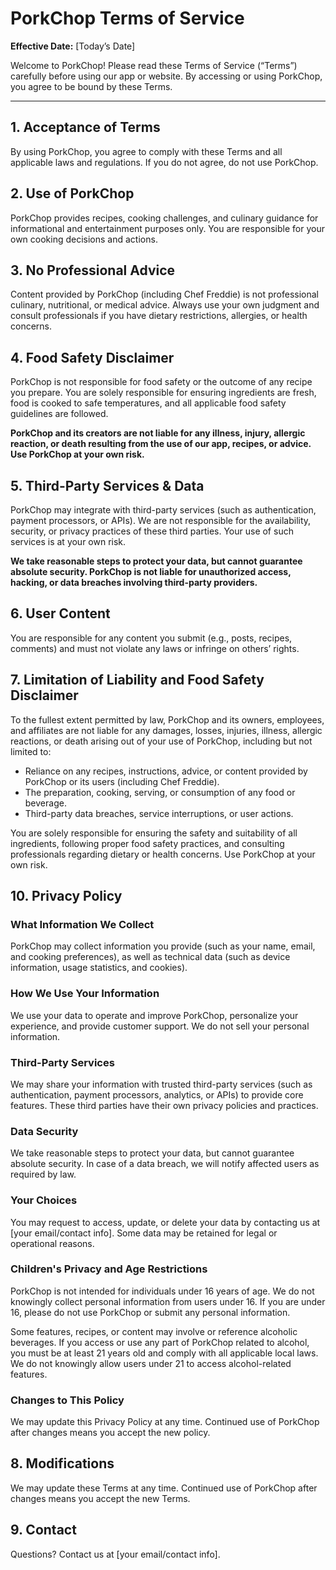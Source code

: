 # PorkChop Terms of Service

**Effective Date:** [Today’s Date]

Welcome to PorkChop! Please read these Terms of Service (“Terms”) carefully before using our app or website. By accessing or using PorkChop, you agree to be bound by these Terms.

---

## 1. Acceptance of Terms
By using PorkChop, you agree to comply with these Terms and all applicable laws and regulations. If you do not agree, do not use PorkChop.

## 2. Use of PorkChop
PorkChop provides recipes, cooking challenges, and culinary guidance for informational and entertainment purposes only. You are responsible for your own cooking decisions and actions.

## 3. No Professional Advice
Content provided by PorkChop (including Chef Freddie) is not professional culinary, nutritional, or medical advice. Always use your own judgment and consult professionals if you have dietary restrictions, allergies, or health concerns.

## 4. Food Safety Disclaimer
PorkChop is not responsible for food safety or the outcome of any recipe you prepare. You are solely responsible for ensuring ingredients are fresh, food is cooked to safe temperatures, and all applicable food safety guidelines are followed.

**PorkChop and its creators are not liable for any illness, injury, allergic reaction, or death resulting from the use of our app, recipes, or advice. Use PorkChop at your own risk.**

## 5. Third-Party Services & Data
PorkChop may integrate with third-party services (such as authentication, payment processors, or APIs). We are not responsible for the availability, security, or privacy practices of these third parties. Your use of such services is at your own risk.

**We take reasonable steps to protect your data, but cannot guarantee absolute security. PorkChop is not liable for unauthorized access, hacking, or data breaches involving third-party providers.**

## 6. User Content
You are responsible for any content you submit (e.g., posts, recipes, comments) and must not violate any laws or infringe on others’ rights.

## 7. Limitation of Liability and Food Safety Disclaimer

To the fullest extent permitted by law, PorkChop and its owners, employees, and affiliates are not liable for any damages, losses, injuries, illness, allergic reactions, or death arising out of your use of PorkChop, including but not limited to:
- Reliance on any recipes, instructions, advice, or content provided by PorkChop or its users (including Chef Freddie).
- The preparation, cooking, serving, or consumption of any food or beverage.
- Third-party data breaches, service interruptions, or user actions.

You are solely responsible for ensuring the safety and suitability of all ingredients, following proper food safety practices, and consulting professionals regarding dietary or health concerns. Use PorkChop at your own risk.


## 10. Privacy Policy

### What Information We Collect
PorkChop may collect information you provide (such as your name, email, and cooking preferences), as well as technical data (such as device information, usage statistics, and cookies).

### How We Use Your Information
We use your data to operate and improve PorkChop, personalize your experience, and provide customer support. We do not sell your personal information.

### Third-Party Services
We may share your information with trusted third-party services (such as authentication, payment processors, analytics, or APIs) to provide core features. These third parties have their own privacy policies and practices.

### Data Security
We take reasonable steps to protect your data, but cannot guarantee absolute security. In case of a data breach, we will notify affected users as required by law.

### Your Choices
You may request to access, update, or delete your data by contacting us at [your email/contact info]. Some data may be retained for legal or operational reasons.

### Children's Privacy and Age Restrictions
PorkChop is not intended for individuals under 16 years of age. We do not knowingly collect personal information from users under 16. If you are under 16, please do not use PorkChop or submit any personal information.

Some features, recipes, or content may involve or reference alcoholic beverages. If you access or use any part of PorkChop related to alcohol, you must be at least 21 years old and comply with all applicable local laws. We do not knowingly allow users under 21 to access alcohol-related features.

### Changes to This Policy
We may update this Privacy Policy at any time. Continued use of PorkChop after changes means you accept the new policy.

## 8. Modifications
We may update these Terms at any time. Continued use of PorkChop after changes means you accept the new Terms.

## 9. Contact
Questions? Contact us at [your email/contact info].
